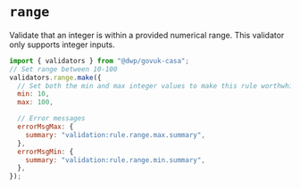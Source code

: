 # `range`

Validate that an integer is within a provided numerical range. This validator only supports
integer inputs.

```javascript
import { validators } from "@dwp/govuk-casa";
// Set range between 10-100
validators.range.make({
  // Set both the min and max integer values to make this rule worthwhile
  min: 10,
  max: 100,

  // Error messages
  errorMsgMax: {
    summary: "validation:rule.range.max.summary",
  },
  errorMsgMin: {
    summary: "validation:rule.range.min.summary",
  },
});
```
